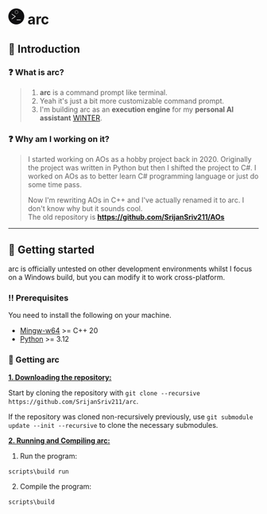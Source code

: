 # <img title="arc" src="res/arc.png" width="32" height="32"> arc
## :wave: Introduction
### :question: What is arc?
> 1. **arc** is a command prompt like terminal.<br>
> 2. Yeah it's just a bit more customizable command prompt.<br>
> 3. I'm building arc as an **execution engine** for my **personal AI assistant** [WINTER](https://github.com/SrijanSriv211/WINTER).

### :question: Why am I working on it?
> I started working on AOs as a hobby project back in 2020. Originally the project was written in Python but then I shifted the project to C#.
> I worked on AOs as to better learn C# programming language or just do some time pass.
> 
> Now I'm rewriting AOs in C++ and I've actually renamed it to arc. I don't know why but it sounds cool.<br>
> The old repository is **https://github.com/SrijanSriv211/AOs**

***

## :toolbox: Getting started
arc is officially untested on other development environments whilst I focus on a Windows build, but you can modify it to work cross-platform.

### :bangbang: Prerequisites
You need to install the following on your machine.
- [Mingw-w64](https://www.mingw-w64.org/downloads/#mingw-builds) >= C++ 20
- [Python](https://www.python.org/downloads) >= 3.12

### :pencil: Getting arc
<ins>**1. Downloading the repository:**</ins>

Start by cloning the repository with `git clone --recursive https://github.com/SrijanSriv211/arc`.

If the repository was cloned non-recursively previously, use `git submodule update --init --recursive` to clone the necessary submodules.

<ins>**2. Running and Compiling arc:**</ins>

1. Run the program:
```console
scripts\build run
```

2. Compile the program:
```console
scripts\build
```
